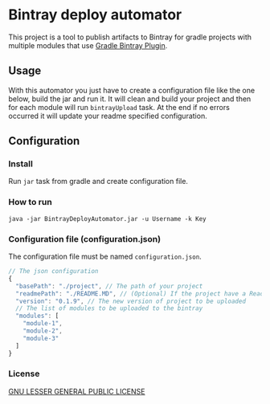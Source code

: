 Bintray deploy automator
===============
This project is a tool to publish artifacts to Bintray for gradle projects with multiple modules that use [Gradle Bintray Plugin](https://github.com/bintray/gradle-bintray-plugin).

Usage
-----
With this automator you just have to create a  configuration file like the one below, build the jar and run it. It will clean and build your project and then for each module will run `bintrayUpload` task.
At the end if no errors occurred it will update your readme specified configuration.

Configuration
-------------
### Install
Run `jar` task from gradle and create configuration file.

### How to run
`java -jar BintrayDeployAutomator.jar -u Username -k Key`

### Configuration file (configuration.json)
The configuration file must be named `configuration.json`.
```js
// The json configuration
{
  "basePath": "./project", // The path of your project
  "readmePath": "./README.MD", // (Optional) If the project have a Readme with the actual version the automator can replace it
  "version": "0.1.9", // The new version of project to be uploaded
  // The list of modules to be uploaded to the bintray
  "modules": [
    "module-1",
    "module-2",
    "module-3"
  ]
}
```
### License
[GNU LESSER GENERAL PUBLIC LICENSE](LICENSE.md)
